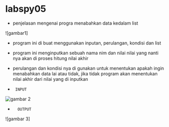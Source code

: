 # labspy05

* penjelasan mengenai progra menabahkan data kedalam list

![gambar1]

* program ini di buat menggunakan inputan, perulangan, kondisi dan list
* program ini menginputkan sebuah nama nim dan nilai nilai yang nanti nya akan di proses hitung nilai akhir
* perulangan dan kondisi nya di gunakan untuk menentukan apakah ingin menabahkan data lai atau tidak, jika tidak program akan menentukan nilai akhir dari nilai yang di inputkan

*      INPUT
![gambar 2](screenshot/input.PNG)

*       OUTPUT
![gambar 3]